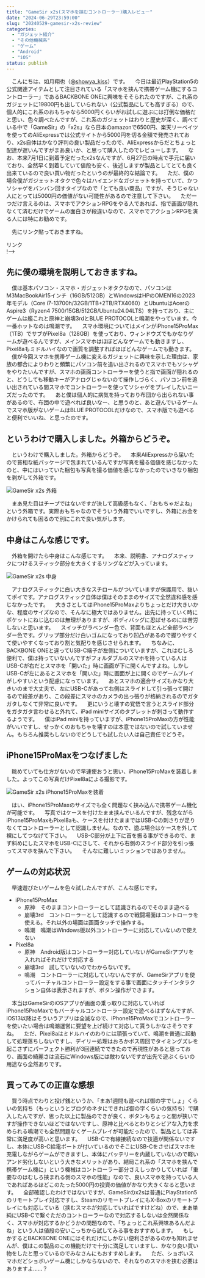 ```yaml
---
title: "GameSir x2s(スマホを挟むコントローラー)購入レビュー"
date: "2024-06-29T23:59:00"
slug: "20240529-gamesir-x2s-review"
categories: 
  - "ガジェット紹介"
  - "その他機械系"
  - "ゲーム"
  - "Android"
  - "iOS"
status: publish
---
```


　こんにちは、如月翔也（[@showya_kiss](https://twitter.com/showya_kiss)）です。
　今日は最近PlayStation5の公式関連アイテムとして注目されている「スマホを挟んで携帯ゲーム機にするコントローラー」であるBACKBONE ONEに興味をそそられたのですが、これ系のガジェットに19800円も出していられない（公式製品にしても高すぎる）ので、個人的にこれ系のおもちゃなら5000円くらいがお試しに遊ぶには打倒な価格だと思い、色々調べたんですが、これ系のガジェットはわりと歴史が深く、調べている中で「GameSir」の「x2s」なら日本のamazonで6500円、楽天リーベイツを使ってのAliExpressでは公式サイトから5000円を切る金額で発売されており、x2s自体はかなり評判の良い製品だったので、AliExpressからだとちょっと配達が遅いんですがまあ良いか、と思って購入したのでレビューします。
　なお、本来7月1日に到着予定だったx2sなんですが、6月27日の時点で手元に届いており、全然早く到着していて値段も安く、後述しますが製品としてとても良く出来ているので良い買い物だったというのが最終的な結論です。
　ただ、僕の場合僕がガジェットオタクで色々はハイエンドなガジェットを持っていて、かつソシャゲをバンバン回すタイプなので「とても良い商品」ですが、そうじゃない人にとっては5000円の価値がない可能性があるので注意して下さい。
　ただ一つだけ言えるのは、スマホでアクションRPGをやる人であれば、指で画面が隠れなくて済むだけでゲームの面白さが段違いなので、スマホでアクションRPGを演る人には特にお勧めです。

　先にリンク貼っておきますね。

<!--! <!-- START MoshimoAffiliateEasyLink --><script type="text/javascript">(function(b,c,f,g,a,d,e){b.MoshimoAffiliateObject=a;b[a]=b[a]||function(){arguments.currentScript=c.currentScript||c.scripts[c.scripts.length-2];(b[a].q=b[a].q||[]).push(arguments)};c.getElementById(a)||(d=c.createElement(f),d.src=g,d.id=a,e=c.getElementsByTagName("body")[0],e.appendChild(d))})(window,document,"script","//dn.msmstatic.com/site/cardlink/bundle.js?20220329","msmaflink");msmaflink({"n":"GameSir-X2s Type-C モバイル ゲームコントローラー Android \u0026 iPhone 15 シリーズ対応ゲームパッド 移動可能Type-C端子接続 有線コントローラー","b":"GameSir","t":"","d":"https:\/\/m.media-amazon.com","c_p":"\/images\/I","p":["\/41sc-PeH5UL._SL500_.jpg","\/412FuqHkaWL._SL500_.jpg","\/4119-ovOiNL._SL500_.jpg","\/418ZRc0hkvL._SL500_.jpg","\/41K3naCZ12L._SL500_.jpg","\/51D0wRyX-XL._SL500_.jpg","\/41n0AbS+PpL._SL500_.jpg","\/41uicgobLTL._SL500_.jpg","\/41iXIkgIdKL._SL500_.jpg","\/31pYPskNPjL._SL500_.jpg","\/318Irp6sbwL._SL500_.jpg","\/31xuaGegGvL._SL500_.jpg","\/31OtlxcslGL._SL500_.jpg","\/21r89hOukHL._SL500_.jpg","\/31Qfwpq7m7L._SL500_.jpg"],"u":{"u":"https:\/\/www.amazon.co.jp\/dp\/B0CRTMNQBL","t":"amazon","r_v":""},"v":"2.1","b_l":[{"id":1,"u_tx":"Amazonで見る","u_bc":"#f79256","u_url":"https:\/\/www.amazon.co.jp\/dp\/B0CRTMNQBL","a_id":2093955,"p_id":170,"pl_id":27060,"pc_id":185,"s_n":"amazon","u_so":1},{"id":2,"u_tx":"楽天市場で見る","u_bc":"#f76956","u_url":"https:\/\/search.rakuten.co.jp\/search\/mall\/GameSir-X2s%20Type-C%20%E3%83%A2%E3%83%90%E3%82%A4%E3%83%AB%20%E3%82%B2%E3%83%BC%E3%83%A0%E3%82%B3%E3%83%B3%E3%83%88%E3%83%AD%E3%83%BC%E3%83%A9%E3%83%BC%20Android%20%26%20iPhone%2015%20%E3%82%B7%E3%83%AA%E3%83%BC%E3%82%BA%E5%AF%BE%E5%BF%9C%E3%82%B2%E3%83%BC%E3%83%A0%E3%83%91%E3%83%83%E3%83%89%20%E7%A7%BB%E5%8B%95%E5%8F%AF%E8%83%BDType-C%E7%AB%AF%E5%AD%90%E6%8E%A5%E7%B6%9A%20%E6%9C%89%E7%B7%9A%E3%82%B3%E3%83%B3%E3%83%88%E3%83%AD%E3%83%BC%E3%83%A9%E3%83%BC\/","a_id":2093954,"p_id":54,"pl_id":27059,"pc_id":54,"s_n":"rakuten","u_so":2},{"id":3,"u_tx":"Yahoo!ショッピングで見る","u_bc":"#66a7ff","u_url":"https:\/\/shopping.yahoo.co.jp\/search?first=1\u0026p=GameSir-X2s%20Type-C%20%E3%83%A2%E3%83%90%E3%82%A4%E3%83%AB%20%E3%82%B2%E3%83%BC%E3%83%A0%E3%82%B3%E3%83%B3%E3%83%88%E3%83%AD%E3%83%BC%E3%83%A9%E3%83%BC%20Android%20%26%20iPhone%2015%20%E3%82%B7%E3%83%AA%E3%83%BC%E3%82%BA%E5%AF%BE%E5%BF%9C%E3%82%B2%E3%83%BC%E3%83%A0%E3%83%91%E3%83%83%E3%83%89%20%E7%A7%BB%E5%8B%95%E5%8F%AF%E8%83%BDType-C%E7%AB%AF%E5%AD%90%E6%8E%A5%E7%B6%9A%20%E6%9C%89%E7%B7%9A%E3%82%B3%E3%83%B3%E3%83%88%E3%83%AD%E3%83%BC%E3%83%A9%E3%83%BC","a_id":2099557,"p_id":1225,"pl_id":27061,"pc_id":1925,"s_n":"yahoo","u_so":3}],"eid":"xfxpm","s":"s"});</script><div id="msmaflink-xfxpm">リンク</div><!-- MoshimoAffiliateEasyLink END --> !-->

## 先に僕の環境を説明しておきますね。

　僕は基本パソコン・スマホ・ガジェットオタクなので、パソコンはM3MacBookAir15インチ（16GB/512GB）とWindowsはHPのOMEN16の2023年モデル（Core i7-13700h/32GB/1TB+2TB/RTX4060）とUbuntuはAcerのAspire3（Ryzen4 7500/15GB/512GB/Ubuntu24.04LTS）を持っており、主にゲームは艦これと原神と崩壊3rdとBLUE PROTOCOLと鳴潮をやっています。今一番ホットなのは鳴潮です。
　スマホ環境についてはメインがiPhone15ProMax（1TB）でサブがPixel8a（128GB）を使っており、ウィンドウズでもかなりゲームが遊べるんですが、メインスマホはほぼどんなゲームでも動きますし、Pixel8aもミドルハイなので画質を調整すればほぼどんなゲームでも動きます。
　僕が今回スマホを携帯ゲーム機に変えるガジェットに興味を示した理由は、家族の都合によりわりと頻繁にパソコン前を追い出されるのでスマホでもソシャゲをやりたいんですが、スマホの画面コントローラーを使うと指で画面が隠れるのと、どうしても移動キーがアナログじゃないのて操作しづらく、パソコン前を追い出されている間スマホでコントローラーを使ってソシャゲをプレイしたいニーズだったのです。
　あと僕は個人的に病気を持っており布団から出られない事があるので、布団の中で遊べれば良いなー、と思うのと、あと遊んでいるゲームでスマホ版がないゲームはBLUE PROTOCOLだけなので、スマホ版でも遊べると便利でいいね、と思ったのです。

## というわけで購入しました。外箱からどうぞ。

　というわけで購入しました。外箱からどうぞ。
　本来AliExpressから届いたので貧相な紙パッケージで包まれているんですが写真を撮る価値を感じなかったのと、中にはいっていた梱包も写真を撮る価値を感じなかったのでいきなり梱包を剥がして外箱です。

![GameSir x2s 外箱](img/GameSir001.jpg)

　まあ見た目はチープではないですが決して高級感もなく、「おもちゃだよね」という外箱です。実際おもちゃなのでそういう外箱でいいですし、外箱にお金をかけられても困るので別にこれで良い気がします。

## 中身はこんな感じです。

　外箱を開けたら中身はこんな感じです。
　本来、説明書、アナログスティックにつけるスティック部分を大きくするリングなどが入っています。

![GameSir x2s 中身](img/GameSir002.jpg)

　アナログスティックに白い大きなスチロールがついていますが保護用で、抜いてポイです。アナログスティック自体は僕はそのままのサイズで全然違和感を感じなかったです。
　大きさとしてはiPhone15ProMaxよりちょっとだけ大きいかな、程度のサイズなので、そんなに極大ではありません。出先に持っていく時にポケットにねじ込むのは無理がありますが、ボディバッグに忍ばせるのには苦労しないと思います。
　スイッチがラベンダー色で、背面もほとんど全部ラベンダー色です。グリップ部分だけ白いゴムになっており凹凸があるので握りやすくて使いやすくなっており割と気配りを感じさせられます。
　ちなみに、BACKBONE ONEと違ってUSB-C端子が左側についていますが、これはむしろ便利で、僕は持っていないんですがフォルダブルのスマホを持っている人はUSB-Cが右だとスマホを「開いた」時に画面が下に開くんですよね。しかしUSB-Cが左にあるとスマホを「開いた」時に画面が上に開くのでゲームプレイがしやすいという配慮になっています。
　あとスマホの適合サイズもかなり大きいのまで大丈夫で、左にUSB-Cがあって右側はスライドして引っ張って開けるので段差があり、この段差にスマホのカメラの出っ張りが格納されるのでガタガタしなくて非常に良いです。
　更にいうと壊すの覚悟で言うとスライド部分をガタガタ言わせると外れて、iPad miniサイズのタブレットが刺さって動作するようです。
　僕はiPad miniを持っていますが、iPhone15ProMaxの方が性能がいいですし、せっかくのおもちゃを壊すのは本意ではないので試していません。もちろん推奨もしないのでどうしても試したい人は自己責任でどうぞ。

## iPhone15ProMaxをつなげました

　眺めていても仕方がないので早速使おうと思い、iPhone15ProMaxを装着しました。よってこの写真だけPixel8aによる撮影です。

![GameSir x2s iPhone15ProMaxを装着](img/GameSir003.jpg)

　はい、iPhone15ProMaxのサイズでも全く問題なく挟み込んで携帯ゲーム機化が可能です。
　写真ではケースを付けたまま挟んでいるんですが、残念ながらiPhone15ProMaxもPixel8aも、ケースを付けたままではUSB-Cの刺さりが足りなくてコントローラーとして認識しません。なので、遊ぶ場合はケースを外して裸にしてつなげて下さい。
　USB-C部分が上下に首を振る事ができるので、まず斜めにしたスマホをUSB-Cにさして、それから右側のスライド部分を引っ張ってスマホを挟んで下さい。
　そんなに難しいミッションではありません。

## ゲームの対応状況

　早速遊びたいゲームを色々試したんですが、こんな感じです。

- iPhone15ProMax
  - 原神　そのままコントローラーとして認識されるのでそのまま遊べる
  - 崩壊3rd　コントローラーとして認識するので戦闘場面はコントローラを使える。それ以外の場面は画面タッチで操作する。
  - 鳴潮　鳴潮はWindows版以外コントローラーに対応していないので使えない
- Pixel8a
  - 原神　Android版はコントローラー対応していないがGameSirアプリを入れればそれだけで対応する
  - 崩壊3rd　試していないのでわからないです。
  - 鳴潮　コントローラーに対応していないんですが、GameSirアプリを使ってバーチャルコントローラー設定をする事で画面にタッチインタラクション自体は表示されますが、ボタン操作ができます。

　本当はGameSirのiOSアプリが画面の乗っ取りに対応していればiPhone15ProMaxでもバーチャルコントローラー設定で遊べるはずなんですが、iOS13以降はそういうアプリは全滅なので、iPhone15ProMaxでコントローラーを使いたい場合は鳴潮運営に要望を上げ続けて対応して貰うしかなさそうですね。
　ただ、Pixel8aはミドルハイのわりには頑張っていて、鳴潮を普通に起動して処理落ちしないですし、デイリー処理はおろかボス周回でタイミングズレを起こさずにパーフェクト勝利が3回連続でできたので再現性があると思っており、画面の綺麗さは流石にWindows版には敵わないですが出先で遊ぶくらいの用途なら全然ありです。

## 買ってみての正直な感想

　買う時点でわりと投げ銭というか、「まあ1週間も遊べれば御の字でしょ」くらいの気持ち（もっというとブログのネタにできれば御の字くらいの気持ち）で購入したんですが、思った以上に製品のできが良く、ボタンもちょっと間が狭いですが操作できないほどではないですし、原神と比べるとわりとシビアな入力を求められる鳴潮でも全然問題なくゲームプレイが可能だったので、製品としては非常に満足度が高いと思います。
　USB-Cで有線接続なので技適が関係ないですし、本体にUSB-C給電ポートが付いているのでそこにUSB-Cをさせばスマホを充電しながらゲームができますし、本体にバッテリーを内蔵していないので軽いアンド劣化しないという大きなメリットがあり、結局これ系の「スマホを挟んで携帯ゲーム機に」という機械はコントローラー部分さえしっかりしていれば「重要なのはむしろ挟まれる側のスマホの性能」なので、良いスマホを持っている人であればあるほどこのたった5000円の投資の価値がかなり大きくなると思います。
　全部確認したわけではないですが、GameSirのx2sは普通にPlayStation5のリモートプレイ対応ですし、SteamのリモートプレイにもX-Boxのリモートプレイにも対応している（挟むスマホが対応していればですけどね）ので、まあ単純にUSB-Cで繋ぐただのコントローラーなので対応するしないは全然関係なく、スマホが対応するかどうかの問題なので、「ちょっとこれ系興味あるんだよね」という人は値段の安いこっちから試してみる事をおすすめします。
　もしかするとBACKBONE ONEにはそれだけにしかない便利さがあるのかも知れませんが、僕はこの製品のこの機能だけで十分に満足していますし、かなり良い買い物をしたと思っているのでみなさんにもおすすめします。
　ただ、ショボいスマホだどショボいゲーム機にしかならないので、それなりのスマホを挟む必要はありますよ……？